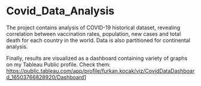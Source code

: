 # Covid_Data_Analysis
The project contains analysis of COVID-19 historical dataset, revealing correlation between vaccination rates, population, new cases and total death 
for each country in the world. Data is also partitioned for continental analysis. 

Finally, results are visualized as a dashboard containing variety of graphs on my Tableau Public profile. 
Check them: https://public.tableau.com/app/profile/furkan.kocak/viz/CovidDataDashboard_16503766828920/Dashboard1
